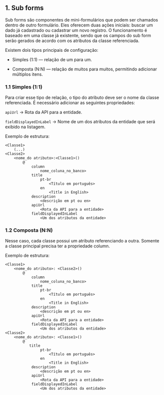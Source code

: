 ## 1. Sub forms

Sub forms são componentes de mini-formulários que podem ser chamados dentro de outro formulário. Eles oferecem duas ações iniciais: buscar um dado já cadastrado ou cadastrar um novo registro.
O funcionamento é baseado em uma classe já existente, sendo que os campos do sub form serão gerados de acordo com os atributos da classe referenciada.

Existem dois tipos principais de configuração:

- Simples (1:1) — relação de um para um.

- Composta (N:N) — relação de muitos para muitos, permitindo adicionar múltiplos itens.

### 1.1 Simples (1:1)

Para criar esse tipo de relação, o tipo do atributo deve ser o nome da classe referenciada.
É necessário adicionar as seguintes propriedades:

`apiUrl` → Rota da API para a entidade.

`fieldDisplayedInLabel` → Nome de um dos atributos da entidade que será exibido na listagem.

Exemplo de estrutura:

```
<Classe1>
    (...)
<Classe2>
    <nome_do atributo>:<Classe1>()
        @
            column
                nome_coluna_no_banco>
            title
                pt-br
                    <Título em português>
                en
                    <Title in English>
            description
                <descrição em pt ou en>
            apiUrl
                <Rota da API para a entidade>
            fieldDisplayedInLabel
                <Um dos atributos da entidade>

```

### 1.2 Composta (N:N)

Nesse caso, cada classe possui um atributo referenciando a outra.
Somente a classe principal precisa ter a propriedade column.

Exemplo de estrutura:

```
<Classe1>
    <nome_do atributo>: <Classe2>()
        @
            column
                nome_coluna_no_banco>
            title
                pt-br
                    <Título em português>
                en
                    <Title in English>
            description
                <descrição em pt ou en>
            apiUrl
                <Rota da API para a entidade>
            fieldDisplayedInLabel
                <Um dos atributos da entidade>
<Classe2>
    <nome_do atributo>: <Classe1>()
        @
           title
                pt-br
                    <Título em português>
                en
                    <Title in English>
            description
                <descrição em pt ou en>
            apiUrl
                <Rota da API para a entidade>
            fieldDisplayedInLabel
                <Um dos atributos da entidade>

```
